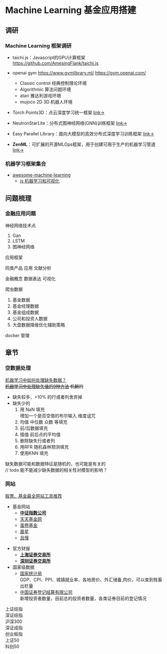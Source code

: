 # Machine Learning 基金应用搭建

## 调研
### Machine Learning 框架调研
- taichi.js：Javascript的GPU计算框架 https://github.com/AmesingFlank/taichi.js

- openai gym https://www.gymlibrary.ml/ https://gym.openai.com/  
    - Classic control 经典控制理论环境
    - Algorithmic 算法问题环境
    - atari 雅达利游戏环境
    - mujoco 2D 3D 机器人环境
- Torch Points3D：点云深度学习统一框架 [link->](https://github.com/nicolas-chaulet/torch-points3d)
- NeutronStarLite：分布式图神经网络(GNN)训练框架  [link->](https://github.com/Wangqge/NeutronStarLite)
- Easy Parallel Library：面向大模型的高效分布式深度学习训练框架 [link->](https://github.com/alibaba/EasyParallelLibrary)
- **ZenML**：可扩展的开源MLOps框架，用于创建可用于生产的机器学习管道 [link->](https://github.com/zenml-io/zenml)





### 机器学习框架集合  
- [awesome-machine-learning](https://github.com/josephmisiti/awesome-machine-learning)
    - [js 机器学习和可视化](https://github.com/josephmisiti/awesome-machine-learning#javascript-data-analysis--data-visualization)



## 问题梳理
### 金融应用问题

神经网络技术点
1. Gan
2. LSTM
3. 图神经网络

应用框架

同类产品 应用 文献分析

金融概念 数据表达 可视化


爬虫数据
1. 基金数据
2. 基金经理数据
3. 基金组成数据
4. 公司和投资人数据
5. 大盘数据降维优化辅助策略 

docker 管理


## 章节
### 空数据处理
[机器学习中如何处理缺失数据？](https://www.zhihu.com/question/26639110)  
<s>[机器学习中处理缺失值的9种方法](https://zhuanlan.zhihu.com/p/270551105) 机翻的</s>

- 缺失较多，&gt;10% 的行或者列舍弃掉
- 缺失少的
    1. 用 NaN 填充  
        增加一个是否空值的布尔输入 维度诅咒
    2. 均值 中位数 众数 等填充
    3. 前/后数据填充
    4. 插值 前后点的平均值
    5. 删除缺失行或者列
    6. 用RFR 随机森林预测填充
    7. 使用KNN 填充

缺失数据可能和数据特征是随机的，也可能是有关的  
// todo 能不能减少缺失数据的相关性对模型的影响？   

### 网站

[股票、基金最全网站工具推荐](https://zhuanlan.zhihu.com/p/180240411)

- 基金网站
    - [**中证指数公司**](http://www.csindex.com.cn/)
    - [天天基金网](https://fund.eastmoney.com/)
    - [蛋卷基金](https://danjuanapp.com/)
    - [晨星](网http://cn.morningstar.com/main)
    - [且慢](https://qieman.com/)
<!-- - 债券网站
    - [**中国债券信息网**](https://www.chinabond.com.cn/)
    - [集思录](https://www.jisilu.cn/) -->
<!-- - 股票网站
    - [东方财富网](https://www.eastmoney.com/)
    - [同花顺财经](http://www.10jqka.com.cn/)
    - [雪球](https://xueqiu.com/) -->
- 官方财报
    - [**上海证券交易所**](http://www.sse.com.cn/)
    - [**深圳证券交易所**](http://www.szse.cn/) 
    <!-- - [巨潮资讯网](http://www.cninfo.com.cn/new/index) -->
- 国家级数据
    - [国家统计局](http://www.stats.gov.cn/tjsj/)  
        GDP、CPI、PPI、城镇就业率、各地房价、外汇储备,肉价，可以查到牲畜出栏量
    <!-- - [中国人民银行](http://www.pbc.gov.cn/)  
        降准降息等等，还有通胀利率、货币供应量等等专业数据，如果投资银行行业也可以多关注这个网站里的相关资讯。
    - [国家外汇管理局](http://www.safe.gov.cn/)  
      外汇储备、人民币汇率中间价，以及国家金融资产
    - [中华人民共和国财政部](http://www.mof.gov.cn/index.htm) -->
    - [中国证券登记结算有限公司](http://www.chinaclear.cn/)  
        新增投资者数量，目前总的投资者数量，各类证券目前的登记情况
    <!-- - [证监会](http://www.csrc.gov.cn/pub/newsite/)
    - [银保监会](http://www.cbirc.gov.cn/cn/view/pages/index/index.html) -->
<!-- - 实用工具
    - [银行定期利率查询](https://bank.cngold.org/yhckll/)
    - [中国理财网](https://www.chinawealth.com.cn/zzlc/index.shtml)
    - [中财网数据中心](http://data.cfi.cn/cfidata.asp) -->


上证综指  
深证综指  
沪深300  
深证成指  
创业板指  
上证50  
科创50  


